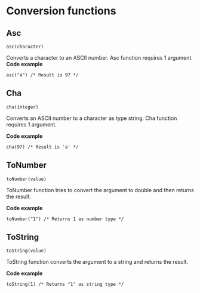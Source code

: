 # Conversion functions
## Asc
`asc(character)`

Converts a character to an ASCII number. Asc function requires 1 argument.
**Code example**
```
asc("a") /* Result is 97 */
```

## Cha
`cha(integer)`

Converts an ASCII number to a character as type string. Cha function requires 1 argument.

**Code example**

```
cha(97) /* Result is 'a' */
```

## ToNumber
`toNumber(value)`

ToNumber function tries to convert the argument to double and then returns the result.

**Code example**

```
toNumber("1") /* Returns 1 as number type */
```

## ToString
`toString(value)`

ToString function converts the argument to a string and returns the result.

**Code example**

```
toString(1) /* Returns "1" as string type */
```
